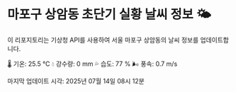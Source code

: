 
# 마포구 상암동 초단기 실황 날씨 정보 🌤️

이 리포지토리는 기상청 API를 사용하여 서울 마포구 상암동의 날씨 정보를 업데이트합니다. 

🌡️ 기온: 25.5 ℃
💧 강수량: 0 mm
💦 습도: 77 %
🌬️ 풍속: 0.7 m/s

마지막 업데이트 시각: 2025년 07월 14일 08시 12분    
